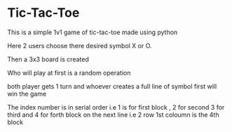 # Tic-Tac-Toe
This is a simple 1v1 game of tic-tac-toe made using python

Here 2 users choose there desired symbol X or O.

Then a 3x3 board is created 

Who will play at first is a random operation

both player gets 1 turn and whoever creates a full line of symbol first will win the game

The index number is in serial order i.e 1 is for first block , 2 for second
3 for third and 4 for forth block on the next line i.e 2 row 1st coloumn is the 4th block 
